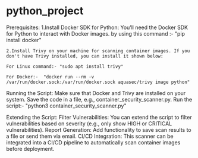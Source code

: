 # python_project
Prerequisites:
    1.Install Docker SDK for Python: You’ll need the Docker SDK for Python to interact with Docker images.
       by using this command :-  "pip install docker"
    
    
    2.Install Trivy on your machine for scanning container images. If you don't have Trivy installed, you can install it shown below:
    
    For Linux command:- "sudo apt install trivy"
    
    For Docker:-  "docker run --rm -v /var/run/docker.sock:/var/run/docker.sock aquasec/trivy image python"
    
    
    
Running the Script:
  Make sure that Docker and Trivy are installed on your system.
  Save the code in a file, e.g., container_security_scanner.py.
  Run the script:- "python3 container_security_scanner.py"


Extending the Script:
    Filter Vulnerabilities: You can extend the script to filter vulnerabilities based on severity (e.g., only show HIGH or 
                            CRITICAL vulnerabilities).
    Report Generation: Add functionality to save scan results to a file or send them via email.
    CI/CD Integration: This scanner can be integrated into a CI/CD pipeline to automatically scan container images before 
                       deployment.


